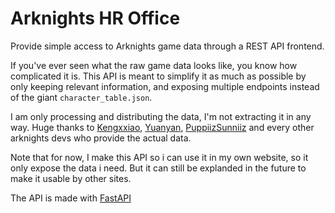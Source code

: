 # Arknights HR Office

Provide simple access to Arknights game data through a REST API frontend.

If you've ever seen what the raw game data looks like, you know how complicated it is.
This API is meant to simplify it as much as possible by only keeping relevant information, and exposing multiple endpoints instead of the giant `character_table.json`.

I am only processing and distributing the data, I'm not extracting it in any way.
Huge thanks to [Kengxxiao](https://github.com/Kengxxiao), [Yuanyan](https://github.com/yuanyan3060), [PuppiizSunniiz](https://github.com/PuppiizSunniiz) and every other arknights devs who provide the actual data.

Note that for now, I make this API so i can use it in my own website, so it only expose the data i need.
But it can still be explanded in the future to make it usable by other sites.

The API is made with [FastAPI](https://fastapi.tiangolo.com/)

